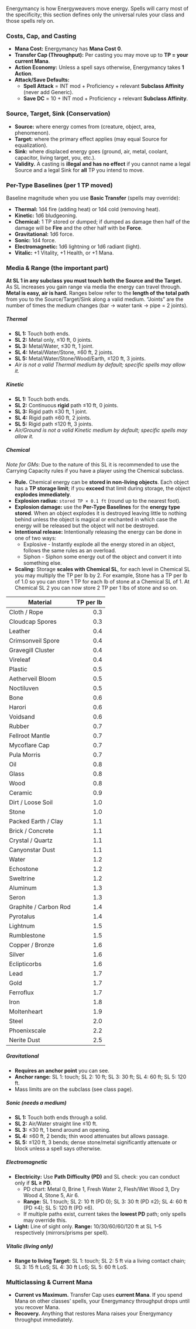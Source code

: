 Energymancy is how Energyweavers move energy. Spells will carry most of the specificity; this section defines only the universal rules your class and those spells rely on.
### Costs, Cap, and Casting
- **Mana Cost:** Energymancy has **Mana Cost 0**.
- **Transfer Cap (Throughput):** Per casting you may move up to **TP = your current Mana**.
- **Action Economy:** Unless a spell says otherwise, Energymancy takes **1 Action**.    
- **Attack/Save Defaults:**
    - **Spell Attack** = INT mod + Proficiency + relevant **Subclass Affinity** (never add Generic).
    - **Save DC** = 10 + INT mod + Proficiency + relevant **Subclass Affinity**.
### Source, Target, Sink (Conservation)
- **Source:** where energy comes from (creature, object, area, phenomenon).
- **Target:** where the primary effect applies (may equal Source for equalization).
- **Sink:** where displaced energy goes (ground, air, metal, coolant, capacitor, living target, you, etc.).
- **Validity.** A casting is **illegal and has no effect** if you cannot name a legal Source and a legal Sink for **all** TP you intend to move.
### Per-Type Baselines (per 1 TP moved)
Baseline magnitude when you use **Basic Transfer** (spells may override):
- **Thermal:** 1d4 fire (adding heat) or 1d4 cold (removing heat).
- **Kinetic:** 1d6 bludgeoning.
- **Chemical:** 1 TP stored or dumped; if dumped as damage then half of the damage will be **Fire** and the other half with be **Force**.
- **Gravitational:** 1d6 force.
- **Sonic:** 1d4 force.
- **Electromagnetic:** 1d6 lightning or 1d6 radiant (light).
- **Vitalic:** +1 Vitality, +1 Health, or +1 Mana.
### Media & Range (the important part)
**At SL 1 in any subclass you must touch both the Source and the Target.**  
As SL increases you gain range via media the energy can travel through. **Metal is easy, air is hard.** Ranges below refer to the **length of the total path** from you to the Source/Target/Sink along a valid medium. “Joints” are the number of times the medium changes (bar → water tank → pipe = 2 joints).
##### **Thermal**
- **SL 1:** Touch both ends.
- **SL 2:** Metal only, ≤10 ft, 0 joints.
- **SL 3:** Metal/Water, ≤30 ft, 1 joint.
- **SL 4:** Metal/Water/Stone, ≤60 ft, 2 joints.
- **SL 5:** Metal/Water/Stone/Wood/Earth, ≤120 ft, 3 joints.
- _Air is not a valid Thermal medium by default; specific spells may allow it._
##### **Kinetic**
- **SL 1:** Touch both ends.
- **SL 2:** Continuous **rigid** path ≤10 ft, 0 joints.
- **SL 3:** Rigid path ≤30 ft, 1 joint.
- **SL 4:** Rigid path ≤60 ft, 2 joints.
- **SL 5:** Rigid path ≤120 ft, 3 joints.
- _Air/Ground is not a valid Kinetic medium by default; specific spells may allow it._
##### **Chemical**
_Note for GMs_: Due to the nature of this SL it is recommended to use the Carrying Capacity rules if you have a player using the Chemical subclass. 
- **Rule.** Chemical energy can be **stored in non-living objects**. Each object has a **TP storage limit**; if you **exceed** that limit during storage, the object **explodes immediately**. 
- **Explosion radius:** `stored TP × 0.1 ft` (round up to the nearest foot).
- **Explosion damage:** use the **Per-Type Baselines** for the **energy type stored**. When an object explodes it is destroyed leaving little to nothing behind unless the object is magical or enchanted in which case the energy will be released but the object will not be destroyed. 
- **Intentional release:** Intentionally releasing the energy can be done in one of two ways:
	- Explosive - Instantly explode all the energy stored in an object, follows the same rules as an overload. 
	- Siphon - Siphon some energy out of the object and convert it into something else. 
- **Scaling:** Storage **scales with Chemical SL**, for each level in Chemical SL you may multiply the TP per lb by 2. For example, Stone has a TP per lb of 1.0 so you can store 1 TP for each lb of stone at a Chemical SL of 1. At Chemical SL 2 you can now store 2 TP per 1 lbs of stone and so on. 

| Material              | TP per lb |
| --------------------- | --------: |
| Cloth / Rope          |       0.3 |
| Cloudcap Spores       |       0.3 |
| Leather               |       0.4 |
| Crimsonveil Spore     |       0.4 |
| Gravegill Cluster     |       0.4 |
| Vireleaf              |       0.4 |
| Plastic               |       0.5 |
| Aetherveil Bloom      |       0.5 |
| Noctiluven            |       0.5 |
| Bone                  |       0.6 |
| Harori                |       0.6 |
| Voidsand              |       0.6 |
| Rubber                |       0.7 |
| Fellroot Mantle       |       0.7 |
| Mycoflare Cap         |       0.7 |
| Pula Morris           |       0.7 |
| Oil                   |       0.8 |
| Glass                 |       0.8 |
| Wood                  |       0.8 |
| Ceramic               |       0.9 |
| Dirt / Loose Soil     |       1.0 |
| Stone                 |       1.0 |
| Packed Earth / Clay   |       1.1 |
| Brick / Concrete      |       1.1 |
| Crystal / Quartz      |       1.1 |
| Canyonstar Dust       |       1.1 |
| Water                 |       1.2 |
| Echostone             |       1.2 |
| Sweltrine             |       1.2 |
| Aluminum              |       1.3 |
| Seron                 |       1.3 |
| Graphite / Carbon Rod |       1.4 |
| Pyrotalus             |       1.4 |
| Lightnum              |       1.5 |
| Rumblestone           |       1.5 |
| Copper / Bronze       |       1.6 |
| Silver                |       1.6 |
| Eclipticorbs          |       1.6 |
| Lead                  |       1.7 |
| Gold                  |       1.7 |
| Ferroflux             |       1.7 |
| Iron                  |       1.8 |
| Moltenheart           |       1.9 |
| Steel                 |       2.0 |
| Phoenixscale          |       2.2 |
| Nerite Dust           |       2.5 |
##### **Gravitational**
- **Requires an anchor point** you can see.
- **Anchor range:** SL 1: touch; SL 2: 10 ft; SL 3: 30 ft; SL 4: 60 ft; SL 5: 120 ft.
- Mass limits are on the subclass (see class page).
##### **Sonic (needs a medium)**
- **SL 1:** Touch both ends through a solid.
- **SL 2:** Air/Water straight line ≤10 ft.
- **SL 3:** ≤30 ft, 1 bend around an opening.
- **SL 4:** ≤60 ft, 2 bends; thin wood attenuates but allows passage.
- **SL 5:** ≤120 ft, 3 bends; dense stone/metal significantly attenuate or block unless a spell says otherwise.
##### **Electromagnetic**
- **Electricity:** Use **Path Difficulty (PD)** and SL check: you can conduct only if **SL ≥ PD**.
    - PD chart: Metal 0, Brine 1, Fresh Water 2, Flesh/Wet Wood 3, Dry Wood 4, Stone 5, Air 6.
    - **Range:** SL 1 touch; SL 2: 10 ft (PD 0); SL 3: 30 ft (PD ≤2); SL 4: 60 ft (PD ≤4); SL 5: 120 ft (PD ≤6).
    - If multiple paths exist, current takes the **lowest PD** path; only spells may override this.
- **Light:** Line of sight only. **Range:** 10/30/60/60/120 ft at SL 1–5 respectively (mirrors/prisms per spell).
##### **Vitalic (living only)**
- **Range to living Target:** SL 1: touch; SL 2: 5 ft via a living contact chain; SL 3: 15 ft LoS; SL 4: 30 ft LoS; SL 5: 60 ft LoS.
### Multiclassing & Current Mana
- **Current vs Maximum.** Transfer Cap uses **current Mana**. If you spend Mana on other classes’ spells, your Energymancy throughput drops until you recover Mana.
- **Recovery.** Anything that restores Mana raises your Energymancy throughput immediately.